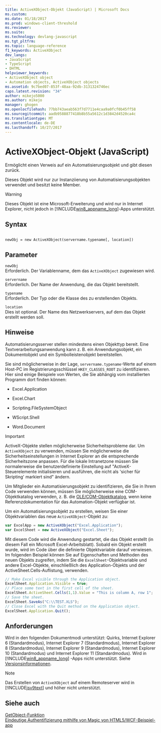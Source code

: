 ```yaml
---
title: ActiveXObject-Objekt (JavaScript) | Microsoft Docs
ms.custom: 
ms.date: 01/18/2017
ms.prod: windows-client-threshold
ms.reviewer: 
ms.suite: 
ms.technology: devlang-javascript
ms.tgt_pltfrm: 
ms.topic: language-reference
f1_keywords: ActiveXObject
dev_langs:
- JavaScript
- TypeScript
- DHTML
helpviewer_keywords:
- ActiveXObject object
- Automation objects, ActiveXObject objects
ms.assetid: 9c7bed07-853f-48aa-92db-3131324746ec
caps.latest.revision: "34"
author: mikejo5000
ms.author: mikejo
manager: ghogen
ms.openlocfilehash: 77bb743aeab563f7d7711e4caa9a0fcf0b45ff58
ms.sourcegitcommit: aadb9588877418b8b55a5612c1d3842d4520ca4c
ms.translationtype: MT
ms.contentlocale: de-DE
ms.lasthandoff: 10/27/2017
---
```

# <a name="activexobject-object-javascript"></a>ActiveXObject-Objekt (JavaScript)
Ermöglicht einen Verweis auf ein Automatisierungsobjekt und gibt diesen zurück.  
  
 Dieses Objekt wird nur zur Instanziierung von Automatisierungsobjekten verwendet und besitzt keine Member.  
  
> [!WARNING]
>  Dieses Objekt ist eine Microsoft-Erweiterung und wird nur in Internet Explorer, nicht jedoch in [!INCLUDE[win8_appname_long](../../javascript/includes/win8-appname-long-md.md)]-Apps unterstützt.  
  
## <a name="syntax"></a>Syntax  
  
```  
  
newObj = new ActiveXObject(servername.typename[, location])  
```  
  
## <a name="parameters"></a>Parameter  
 `newObj`  
 Erforderlich. Der Variablenname, dem das `ActiveXObject` zugewiesen wird.  
  
 `servername`  
 Erforderlich. Der Name der Anwendung, die das Objekt bereitstellt.  
  
 `typename`  
 Erforderlich. Der Typ oder die Klasse des zu erstellenden Objekts.  
  
 `location`  
 Dies ist optional. Der Name des Netzwerkservers, auf dem das Objekt erstellt werden soll.  
  
## <a name="remarks"></a>Hinweise  
 Automatisierungsserver stellen mindestens einen Objekttyp bereit. Eine Textverarbeitungsanwendung kann z. B. ein Anwendungsobjekt, ein Dokumentobjekt und ein Symbolleistenobjekt bereitstellen.  
  
 Sie sind möglicherweise in der Lage, `servername.typename`-Werte auf einem Host-PC im Registrierungsschlüssel `HKEY_CLASSES_ROOT` zu identifizieren. Hier sind einige Beispiele von Werten, die Sie abhängig vom installierten Programm dort finden können:  
  
-   Excel.Application  
  
-   Excel.Chart  
  
-   Scripting.FileSystemObject  
  
-   WScript.Shell  
  
-   Word.Document  
  
> [!IMPORTANT]
>  ActiveX-Objekte stellen möglicherweise Sicherheitsprobleme dar. Um `ActiveXObject` zu verwenden, müssen Sie möglicherweise die Sicherheitseinstellungen in Internet Explorer an die entsprechende Sicherheitszone anpassen. Für die lokale Intranetzone müssen Sie normalerweise die benutzerdefinierte Einstellung auf "ActiveX-Steuerelemente initialisieren und ausführen, die nicht als 'sicher für Skripting' markiert sind" ändern.  
  
 Um Mitglieder ein Automatisierungsobjekt zu identifizieren, die Sie in Ihrem Code verwenden können, müssen Sie möglicherweise eine COM-Objektkatalog verwenden, z. B. die [OLE/COM-Objektkatalog](http://msdn.microsoft.com/library/d0kh9f4c.aspx), wenn keine Referenzdokumentation für das Automation-Objekt verfügbar ist.  
  
 Um ein Automatisierungsobjekt zu erstellen, weisen Sie einer Objektvariablen das neue `ActiveXObject`-Objekt zu:  
  
```JavaScript  
var ExcelApp = new ActiveXObject("Excel.Application");  
var ExcelSheet = new ActiveXObject("Excel.Sheet");  
```  
  
 Mit diesem Code wird die Anwendung gestartet, die das Objekt erstellt (in diesem Fall ein Microsoft Excel-Arbeitsblatt). Sobald ein Objekt erstellt wurde, wird im Code über die definierte Objektvariable darauf verwiesen. Im folgenden Beispiel können Sie auf Eigenschaften und Methoden des neuen Objekts zugreifen, indem Sie die `ExcelSheet`-Objektvariable und andere Excel-Objekte, einschließlich des Application-Objekts und der ActiveSheet.Cells-Auflistung, verwenden.  
  
```JavaScript  
// Make Excel visible through the Application object.  
ExcelSheet.Application.Visible = true;  
// Place some text in the first cell of the sheet.  
ExcelSheet.ActiveSheet.Cells(1,1).Value = "This is column A, row 1";  
// Save the sheet.  
ExcelSheet.SaveAs("C:\\TEST.XLS");  
// Close Excel with the Quit method on the Application object.  
ExcelSheet.Application.Quit();  
```  
  
## <a name="requirements"></a>Anforderungen  
 Wird in den folgenden Dokumentmodi unterstützt: Quirks, Internet Explorer 6 (Standardmodus), Internet Explorer 7 (Standardmodus), Internet Explorer 8 (Standardmodus), Internet Explorer 9 (Standardmodus), Internet Explorer 10 (Standardmodus) und Internet Explorer 11 (Standardmodus). Wird in [!INCLUDE[win8_appname_long](../../javascript/includes/win8-appname-long-md.md)] -Apps nicht unterstützt. Siehe [Versionsinformationen](../../javascript/reference/javascript-version-information.md).  
  
> [!NOTE]
>  Das Erstellen von `ActiveXObject` auf einem Remoteserver wird in [!INCLUDE[jsv9text](../../javascript/includes/jsv9text-md.md)] und höher nicht unterstützt.  
  
## <a name="see-also"></a>Siehe auch  
 [GetObject-Funktion](../../javascript/reference/getobject-function-javascript.md)   
 [Eindeutige Authentifizierung mithilfe von Magic von HTML5/WCF-Beispiel-app](http://code.msdn.microsoft.com/Unique-Authentication-f32d2da0)